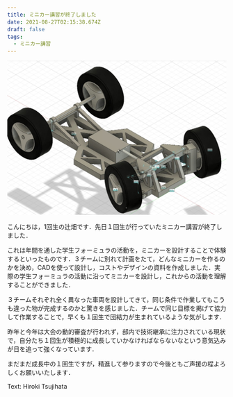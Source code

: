 ```yaml
---
title: ミニカー講習が終了しました
date: 2021-08-27T02:15:38.674Z
draft: false
tags:
  - ミニカー講習
---
```

![](1629463068405.jpg)

こんにちは，1回生の辻畑です．先日１回生が行っていたミニカー講習が終了しました．

これは年間を通した学生フォーミュラの活動を，ミニカーを設計することで体験するといったものです．３チームに別れて計画をたて，どんなミニカーを作るのかを決め，CADを使って設計し，コストやデザインの資料を作成しました．実際の学生フォーミュラの活動に沿ってミニカーを設計し，これからの活動を理解することができました．

３チームそれぞれ全く異なった車両を設計してきて，同じ条件で作業してもこうも違った物が完成するのかと驚きを感じました．チームで同じ目標を掲げて協力して作業することで，早くも１回生で団結力が生まれているような気がします．

昨年と今年は大会の動的審査が行われず，部内で技術継承に注力されている現状で，自分たち１回生が積極的に成長していかなければならないなという意気込みが日を追って強くなっています．

まだまだ成長中の１回生ですが，精進して参りますので今後ともご声援の程よろしくお願いいたします．

Text: Hiroki Tsujihata